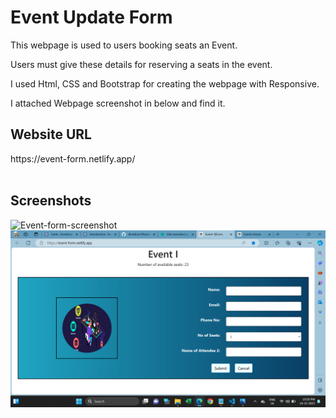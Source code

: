 <h1>Event Update Form</h1>
<p>This webpage is used to users booking seats an Event. </p>
<p>Users must give these details for reserving a seats in the event.</p>
<p>I used Html, CSS and Bootstrap for creating the webpage with Responsive.</p>
<p>I attached Webpage screenshot in below and find it.</p>

<h2>Website URL</h2>
https://event-form.netlify.app/
<br><br>
<h2>Screenshots</h2>
<img src="https://event-form.netlify.app/" alt="Event-form-screenshot">
<img src="./images/Event-form-screenshot.png" alt="Event-form-screenshot">

